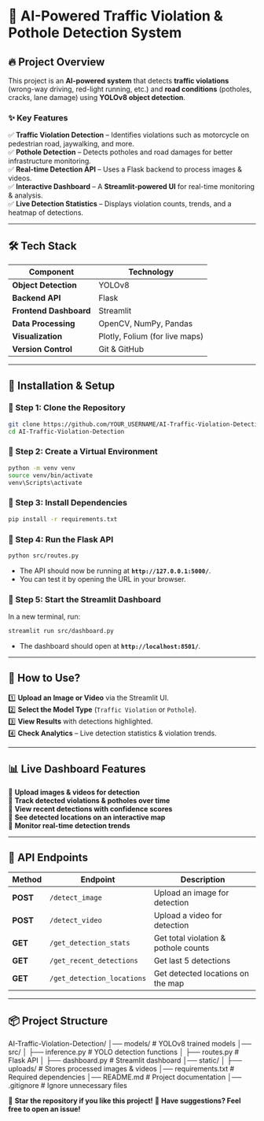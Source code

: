 # 🚦 AI-Powered Traffic Violation & Pothole Detection System  

## 🔥 Project Overview  
This project is an **AI-powered system** that detects **traffic violations** (wrong-way driving, red-light running, etc.) and **road conditions** (potholes, cracks, lane damage) using **YOLOv8 object detection**.  

### **✨ Key Features**  
✅ **Traffic Violation Detection** – Identifies violations such as motorcycle on pedestrian road, jaywalking, and more.  
✅ **Pothole Detection** – Detects potholes and road damages for better infrastructure monitoring.  
✅ **Real-time Detection API** – Uses a Flask backend to process images & videos.  
✅ **Interactive Dashboard** – A **Streamlit-powered UI** for real-time monitoring & analysis.  
✅ **Live Detection Statistics** – Displays violation counts, trends, and a heatmap of detections.  

---

## **🛠️ Tech Stack**  
| Component  | Technology |
|------------|------------|
| **Object Detection** | YOLOv8 |
| **Backend API** | Flask |
| **Frontend Dashboard** | Streamlit |
| **Data Processing** | OpenCV, NumPy, Pandas |
| **Visualization** | Plotly, Folium (for live maps) |
| **Version Control** | Git & GitHub |

---

## **🚀 Installation & Setup**  

### **📌 Step 1: Clone the Repository**  
```bash
git clone https://github.com/YOUR_USERNAME/AI-Traffic-Violation-Detection.git
cd AI-Traffic-Violation-Detection
```

### **📌 Step 2: Create a Virtual Environment**  
```bash
python -m venv venv
source venv/bin/activate  
venv\Scripts\activate     
```

### **📌 Step 3: Install Dependencies**  
```bash
pip install -r requirements.txt
```

### **📌 Step 4: Run the Flask API**  
```bash
python src/routes.py
```
- The API should now be running at **`http://127.0.0.1:5000/`**.  
- You can test it by opening the URL in your browser.  

### **📌 Step 5: Start the Streamlit Dashboard**  
In a new terminal, run:  
```bash
streamlit run src/dashboard.py
```
- The dashboard should open at **`http://localhost:8501/`**.  

---

## **📸 How to Use?**  
1️⃣ **Upload an Image or Video** via the Streamlit UI.  
2️⃣ **Select the Model Type** (`Traffic Violation` or `Pothole`).  
3️⃣ **View Results** with detections highlighted.  
4️⃣ **Check Analytics** – Live detection statistics & violation trends.  

---

## **📊 Live Dashboard Features**  
🔹 **Upload images & videos for detection**  
🔹 **Track detected violations & potholes over time**  
🔹 **View recent detections with confidence scores**  
🔹 **See detected locations on an interactive map**  
🔹 **Monitor real-time detection trends**  

---

## **🔗 API Endpoints**
| Method | Endpoint | Description |
|--------|------------|------------|
| **POST** | `/detect_image` | Upload an image for detection |
| **POST** | `/detect_video` | Upload a video for detection |
| **GET** | `/get_detection_stats` | Get total violation & pothole counts |
| **GET** | `/get_recent_detections` | Get last 5 detections |
| **GET** | `/get_detection_locations` | Get detected locations on the map |

---

## **📦 Project Structure**  
AI-Traffic-Violation-Detection/
│── models/                 # YOLOv8 trained models
│── src/
│   ├── inference.py        # YOLO detection functions
│   ├── routes.py           # Flask API
│   ├── dashboard.py        # Streamlit dashboard
│── static/
│   ├── uploads/            # Stores processed images & videos
│── requirements.txt        # Required dependencies
│── README.md               # Project documentation
│── .gitignore              # Ignore unnecessary files


🎯 **Star the repository if you like this project!**
📢 **Have suggestions? Feel free to open an issue!**  

